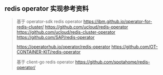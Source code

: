 ## redis operator 实现参考资料

> 基于 operator-sdk redis operator
> https://ibm.github.io/operator-for-redis-cluster/
> https://github.com/ucloud/redis-operator
> https://github.com/ucloud/redis-cluster-operator
> https://github.com/SAP/redis-operator
>
> https://operatorhub.io/operator/redis-operator
> https://github.com/OT-CONTAINER-KIT/redis-operator
>
> 基于 client-go redis operator
> https://github.com/spotahome/redis-operator/